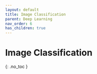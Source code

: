 ```yaml
---
layout: default
title: Image Classification
parent: Deep Learning
nav_order: 6
has_children: true
---
```


# Image Classification

{: .no_toc }
